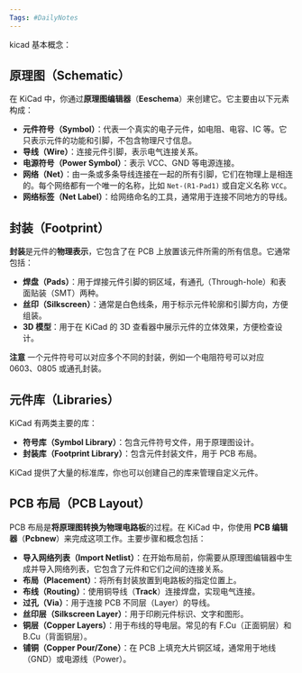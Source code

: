 ```yaml
---
Tags: #DailyNotes 
---
```


kicad 基本概念：

## 原理图（Schematic）

在 KiCad 中，你通过**原理图编辑器**（**Eeschema**）来创建它。它主要由以下元素构成：

- **元件符号（Symbol）**：代表一个真实的电子元件，如电阻、电容、IC 等。它只表示元件的功能和引脚，不包含物理尺寸信息。
- **导线（Wire）**：连接元件引脚，表示电气连接关系。
- **电源符号（Power Symbol）**：表示 VCC、GND 等电源连接。
- **网络（Net）**：由一条或多条导线连接在一起的所有引脚，它们在物理上是相连的。每个网络都有一个唯一的名称，比如 `Net-(R1-Pad1)` 或自定义名称 `VCC`。
- **网络标签（Net Label）**：给网络命名的工具，通常用于连接不同地方的导线。


## 封装（Footprint）

**封装**是元件的**物理表示**，它包含了在 PCB 上放置该元件所需的所有信息。它通常包括：

- **焊盘（Pads）**：用于焊接元件引脚的铜区域，有通孔（Through-hole）和表面贴装（SMT）两种。
- **丝印（Silkscreen）**：通常是白色线条，用于标示元件轮廓和引脚方向，方便组装。
- **3D 模型**：用于在 KiCad 的 3D 查看器中展示元件的立体效果，方便检查设计。

**注意** 一个元件符号可以对应多个不同的封装，例如一个电阻符号可以对应 0603、0805 或通孔封装。

## 元件库（Libraries）

KiCad 有两类主要的库：

- **符号库（Symbol Library）**：包含元件符号文件，用于原理图设计。
- **封装库（Footprint Library）**：包含元件封装文件，用于 PCB 布局。

KiCad 提供了大量的标准库，你也可以创建自己的库来管理自定义元件。


## PCB 布局（PCB Layout）

PCB 布局是**将原理图转换为物理电路板**的过程。在 KiCad 中，你使用 **PCB 编辑器**（**Pcbnew**）来完成这项工作。主要步骤和概念包括：

- **导入网络列表（Import Netlist）**：在开始布局前，你需要从原理图编辑器中生成并导入网络列表，它包含了元件和它们之间的连接关系。
- **布局（Placement）**：将所有封装放置到电路板的指定位置上。
- **布线（Routing）**：使用铜导线（**Track**）连接焊盘，实现电气连接。
- **过孔（Via）**：用于连接 PCB 不同层（Layer）的导线。
- **丝印层（Silkscreen Layer）**：用于印刷元件标识、文字和图形。
- **铜层（Copper Layers）**：用于布线的导电层。常见的有 F.Cu（正面铜层）和 B.Cu（背面铜层）。
- **铺铜（Copper Pour/Zone）**：在 PCB 上填充大片铜区域，通常用于地线（GND）或电源线（Power）。